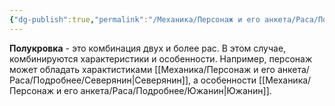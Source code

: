 ```yaml
---
{"dg-publish":true,"permalink":"/Механика/Персонаж и его анкета/Раса/Подробнее/Полукровка/","noteIcon":"","created":"2025-08-21T13:47:54.320+03:00","updated":"2025-08-02T12:45:56.327+03:00"}
---
```


**Полукровка** - это комбинация двух и более рас. В этом случае, комбинируются характеристики и особенности. Например, персонаж может обладать характистиками [[Механика/Персонаж и его анкета/Раса/Подробнее/Северянин\|Северянин]], а особенности [[Механика/Персонаж и его анкета/Раса/Подробнее/Южанин\|Южанин]].